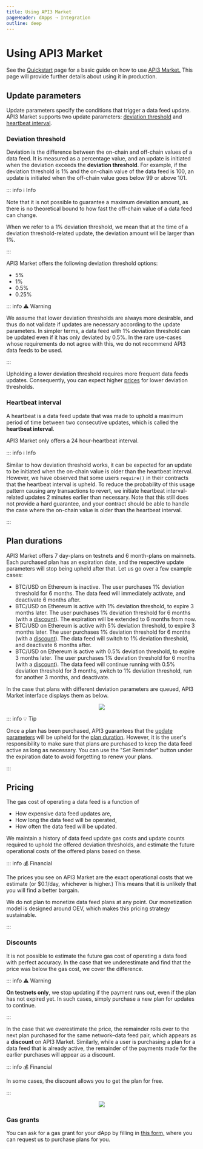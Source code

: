 ```yaml
---
title: Using API3 Market
pageHeader: dApps → Integration
outline: deep
---
```


<PageHeader/>

# Using API3 Market

See the [Quickstart](/dapps/quickstart/index.md) page for a basic guide on how to use [API3 Market.](https://market.api3.org/)
This page will provide further details about using it in production.

## Update parameters

Update parameters specify the conditions that trigger a data feed update.
API3 Market supports two update parameters: [deviation threshold](#deviation-threshold) and [heartbeat interval](#heartbeat-interval).

### Deviation threshold

Deviation is the difference between the on-chain and off-chain values of a data feed.
It is measured as a percentage value, and an update is initiated when the deviation exceeds the **deviation threshold**.
For example, if the deviation threshold is 1% and the on-chain value of the data feed is 100, an update is initiated when the off-chain value goes below 99 or above 101.

::: info ℹ️ Info

Note that it is not possible to guarantee a maximum deviation amount, as there is no theoretical bound to how fast the off-chain value of a data feed can change.

When we refer to a 1% deviation threshold, we mean that at the time of a deviation threshold-related update, the deviation amount will be larger than 1%.

:::

API3 Market offers the following deviation threshold options:

- 5%
- 1%
- 0.5%
- 0.25%

::: info ⚠️ Warning

We assume that lower deviation thresholds are always more desirable, and thus do not validate if updates are necessary according to the update parameters.
In simpler terms, a data feed with 1% deviation threshold can be updated even if it has only deviated by 0.5%.
In the rare use-cases whose requirements do not agree with this, we do not recommend API3 data feeds to be used.

:::

Upholding a lower deviation threshold requires more frequent data feeds updates.
Consequently, you can expect higher [prices](#pricing) for lower deviation thresholds.

### Heartbeat interval

A heartbeat is a data feed update that was made to uphold a maximum period of time between two consecutive updates, which is called the **heartbeat interval**.

API3 Market only offers a 24 hour-heartbeat interval.

::: info ℹ️ Info

Similar to how deviation threshold works, it can be expected for an update to be initiated when the on-chain value is older than the heartbeat interval.
However, we have observed that some users `require()` in their contracts that the heartbeat interval is upheld.
To reduce the probability of this usage pattern causing any transactions to revert, we initiate heartbeat interval-related updates 2 minutes earlier than necessary.
Note that this still does not provide a hard guarantee, and your contract should be able to handle the case where the on-chain value is older than the heartbeat interval.

:::

## Plan durations

API3 Market offers 7 day-plans on testnets and 6 month-plans on mainnets.
Each purchased plan has an expiration date, and the respective update parameters will stop being upheld after that.
Let us go over a few example cases:

- BTC/USD on Ethereum is inactive.
  The user purchases 1% deviation threshold for 6 months.
  The data feed will immediately activate, and deactivate 6 months after.
- BTC/USD on Ethereum is active with 1% deviation threshold, to expire 3 months later.
  The user purchases 1% deviation threshold for 6 months (with a [discount](#discounts)).
  The expiration will be extended to 6 months from now.
- BTC/USD on Ethereum is active with 5% deviation threshold, to expire 3 months later.
  The user purchases 1% deviation threshold for 6 months (with a [discount](#discounts)).
  The data feed will switch to 1% deviation threshold, and deactivate 6 months after.
- BTC/USD on Ethereum is active with 0.5% deviation threshold, to expire 3 months later.
  The user purchases 1% deviation threshold for 6 months (with a [discount](#discounts)).
  The data feed will continue running with 0.5% deviation threshold for 3 months, switch to 1% deviation threshold, run for another 3 months, and deactivate.

In the case that plans with different deviation parameters are queued, API3 Market interface displays them as below.

<center><img src="./images/queue.png"></center>

::: info 💡 Tip

Once a plan has been purchased, API3 guarantees that the [update parameters](#update-parameters) will be upheld for the [plan duration](#plan-durations).
However, it is the user's responsibility to make sure that plans are purchased to keep the data feed active as long as necessary.
You can use the "Set Reminder" button under the expiration date to avoid forgetting to renew your plans.

:::

## Pricing

The gas cost of operating a data feed is a function of

- How expensive data feed updates are,
- How long the data feed will be operated,
- How often the data feed will be updated.

We maintain a history of data feed update gas costs and update counts required to uphold the offered deviation thresholds, and estimate the future operational costs of the offered plans based on these.

::: info 💰 Financial

The prices you see on API3 Market are the exact operational costs that we estimate (or $0.1/day, whichever is higher.)
This means that it is unlikely that you will find a better bargain.

We do not plan to monetize data feed plans at any point.
Our monetization model is designed around OEV, which makes this pricing strategy sustainable.

:::

### Discounts

It is not possible to estimate the future gas cost of operating a data feed with perfect accuracy.
In the case that we underestimate and find that the price was below the gas cost, we cover the difference.

::: info ⚠️ Warning

**On testnets only**, we stop updating if the payment runs out, even if the plan has not expired yet.
In such cases, simply purchase a new plan for updates to continue.

:::

In the case that we overestimate the price, the remainder rolls over to the next plan purchased for the same network–data feed pair, which appears as a **discount** on API3 Market.
Similarly, while a user is purchasing a plan for a data feed that is already active, the remainder of the payments made for the earlier purchases will appear as a discount.

::: info 💰 Financial

In some cases, the discount allows you to get the plan for free.

:::

<center><img src="./images/discount.png"></center>

### Gas grants

You can ask for a gas grant for your dApp by filling in [this form,](https://api3dao.typeform.com/to/TBTu8bJt) where you can request us to purchase plans for you.
